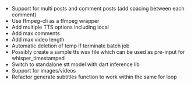 - Support for multi posts and comment posts (add spacing between each comment)
- Use ffmpeg-cli as a ffmpeg wrapper
- Add multiple TTS options including local
- Add max comments
- Add max video length
- Automatic deletion of temp if terminate batch job
- Possibly create a sample tts wav file which can be used as pre-input for whisper_timestamped
- Switch to standalone stt model with dart inference lib
- Support for images/videos
- Refactor generate subtitles function to work within the same for loop
